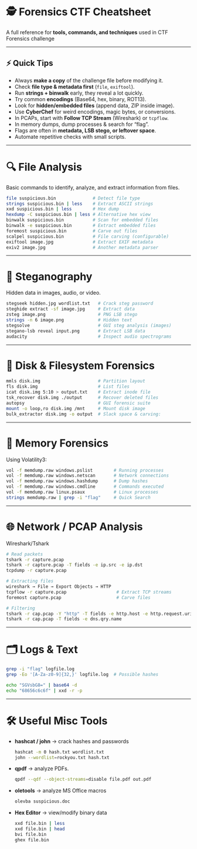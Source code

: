 # 🕵️ Forensics CTF Cheatsheet

A full reference for **tools, commands, and techniques** used in CTF Forensics challenge

---

## ⚡ Quick Tips

- Always **make a copy** of the challenge file before modifying it.  
- Check **file type & metadata first** (`file`, `exiftool`).  
- Run **strings + binwalk** early, they reveal a lot quickly.  
- Try common **encodings** (Base64, hex, binary, ROT13).  
- Look for **hidden/embedded files** (append data, ZIP inside image).  
- Use **CyberChef** for weird encodings, magic bytes, or conversions.  
- In PCAPs, start with **Follow TCP Stream** (Wireshark) or `tcpflow`.  
- In memory dumps, dump processes & search for “flag”.  
- Flags are often in **metadata, LSB stego, or leftover space**.  
- Automate repetitive checks with small scripts.  

---

# 🔍 File Analysis

Basic commands to identify, analyze, and extract information from files.

```bash
file suspicious.bin              # Detect file type
strings suspicious.bin | less    # Extract ASCII strings
xxd suspicious.bin | less        # Hex dump
hexdump -C suspicious.bin | less # Alternative hex view
binwalk suspicious.bin           # Scan for embedded files
binwalk -e suspicious.bin        # Extract embedded files
foremost suspicious.bin          # Carve out files
scalpel suspicious.bin           # File carving (configurable)
exiftool image.jpg               # Extract EXIF metadata
exiv2 image.jpg                  # Another metadata parser
```

---

# 🎨 Steganography

Hidden data in images, audio, or video.

```bash
stegseek hidden.jpg wordlist.txt   # Crack steg password
steghide extract -sf image.jpg     # Extract data
zsteg image.png                    # PNG LSB stego
strings -n 6 image.png             # Hidden text
stegsolve                          # GUI steg analysis (images)
stegano-lsb reveal input.png       # Extract LSB data
audacity                           # Inspect audio spectrograms
```

---

#  💾 Disk & Filesystem Forensics

```bash
mmls disk.img                      # Partition layout
fls disk.img                       # List files
icat disk.img 5:10 > output.txt    # Extract inode file
tsk_recover disk.img ./output      # Recover deleted files
autopsy                            # GUI forensic suite
mount -o loop,ro disk.img /mnt     # Mount disk image
bulk_extractor disk.img -o output  # Slack space & carving:
```

---

# 🧠 Memory Forensics

Using Volatility3:

```bash
vol -f memdump.raw windows.pslist        # Running processes
vol -f memdump.raw windows.netscan       # Network connections
vol -f memdump.raw windows.hashdump      # Dump hashes
vol -f memdump.raw windows.cmdline       # Commands executed
vol -f memdump.raw linux.psaux           # Linux processes
strings memdump.raw | grep -i "flag"     # Quick Search

```

---

# 🌐 Network / PCAP Analysis

Wireshark/Tshark

```bash
# Read packets
tshark -r capture.pcap                    
tshark -r capture.pcap -T fields -e ip.src -e ip.dst
tcpdump -r capture.pcap

# Extracting files
wireshark → File → Export Objects → HTTP  
tcpflow -r capture.pcap                   # Extract TCP streams
foremost capture.pcap                     # Carve files

# Filtering
tshark -r cap.pcap -Y "http" -T fields -e http.host -e http.request.uri
tshark -r cap.pcap -T fields -e dns.qry.name
```
---

# 🗂️ Logs & Text

```bash
grep -i "flag" logfile.log
grep -Eo '[A-Za-z0-9]{32,}' logfile.log  # Possible hashes

echo "SGVsbG8=" | base64 -d
echo "68656c6c6f" | xxd -r -p
```

---

# 🛠️ Useful Misc Tools

- **hashcat / john** → crack hashes and passwords  
  ```bash
  hashcat -m 0 hash.txt wordlist.txt
  john --wordlist=rockyou.txt hash.txt
  ```
- **qpdf** → analyze PDFs.
  ```bash
  qpdf --qdf --object-streams=disable file.pdf out.pdf
  ```
- **oletools** → analyze MS Office macros
  ```bash
  olevba suspicious.doc
  ```
- **Hex Editor** → view/modify binary data
  ```bash
  xxd file.bin | less
  xxd file.bin | head
  bvi file.bin
  ghex file.bin
  ```






